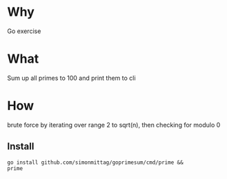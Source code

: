 # Why
Go exercise

# What
Sum up all primes to 100 and print them to cli

# How
brute force by iterating over range 2 to sqrt(n), then checking for modulo 0

## Install

```
go install github.com/simonmittag/goprimesum/cmd/prime &&
prime
```